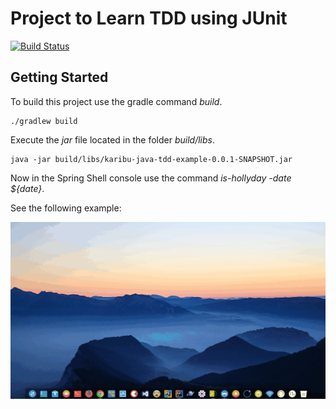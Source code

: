 # Project to Learn TDD using JUnit

[![Build Status](https://travis-ci.org/KaribuLab/karibu-java-tdd-example.svg?branch=master)](https://travis-ci.org/KaribuLab/karibu-java-tdd-example)

## Getting Started

To build this project use the gradle command *build*.

```shell
./gradlew build
```

Execute the *jar* file located in the folder *build/libs*.

```shell
java -jar build/libs/karibu-java-tdd-example-0.0.1-SNAPSHOT.jar

```

Now in the Spring Shell console use the command *is-hollyday -date ${date}*. 

See the following example:

![Spring Shell Example](spring-shell-example.gif)





